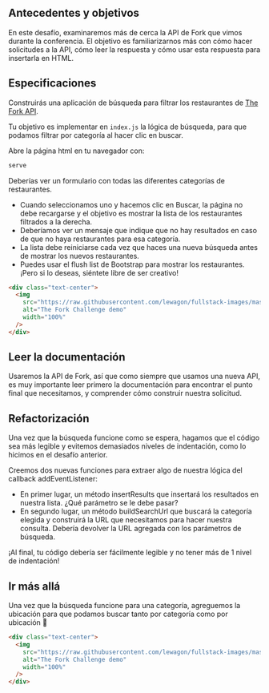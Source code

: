 ## Antecedentes y objetivos

En este desafío, examinaremos más de cerca la API de Fork que vimos durante la conferencia. El objetivo es familiarizarnos más con cómo hacer solicitudes a la API, cómo leer la respuesta y cómo usar esta respuesta para insertarla en HTML.

## Especificaciones

Construirás una aplicación de búsqueda para filtrar los restaurantes de [The Fork API](https://the-fork-api.students.lewagon.co/).

Tu objetivo es implementar en `index.js` la lógica de búsqueda, para que podamos filtrar por categoría al hacer clic en buscar.

Abre la página html en tu navegador con:

```bash
serve
```

Deberías ver un formulario con todas las diferentes categorías de restaurantes.

- Cuando seleccionamos uno y hacemos clic en Buscar, la página no debe recargarse y el objetivo es mostrar la lista de los restaurantes filtrados a la derecha.
- Deberíamos ver un mensaje que indique que no hay resultados en caso de que no haya restaurantes para esa categoría.
- La lista debe reiniciarse cada vez que haces una nueva búsqueda antes de mostrar los nuevos restaurantes.
- Puedes usar el flush list de Bootstrap para mostrar los restaurantes. ¡Pero si lo deseas, siéntete libre de ser creativo!

```html
<div class="text-center">
  <img
    src="https://raw.githubusercontent.com/lewagon/fullstack-images/master/frontend/the-fork-challenge-1.png"
    alt="The Fork Challenge demo"
    width="100%"
  />
</div>
```

## Leer la documentación

Usaremos la API de Fork, así que como siempre que usamos una nueva API, es muy importante leer primero la documentación para encontrar el punto final que necesitamos, y comprender cómo construir nuestra solicitud.

## Refactorización

Una vez que la búsqueda funcione como se espera, hagamos que el código sea más legible y evitemos demasiados niveles de indentación, como lo hicimos en el desafío anterior.

Creemos dos nuevas funciones para extraer algo de nuestra lógica del callback addEventListener:

- En primer lugar, un método insertResults que insertará los resultados en nuestra lista. ¿Qué parámetro se le debe pasar?
- En segundo lugar, un método buildSearchUrl que buscará la categoría elegida y construirá la URL que necesitamos para hacer nuestra consulta. Debería devolver la URL agregada con los parámetros de búsqueda.

¡Al final, tu código debería ser fácilmente legible y no tener más de 1 nivel de indentación!

## Ir más allá

Una vez que la búsqueda funcione para una categoría, agreguemos la ubicación para que podamos buscar tanto por categoría como por ubicación 🎉

```html
<div class="text-center">
  <img
    src="https://raw.githubusercontent.com/lewagon/fullstack-images/master/frontend/the-fork-challenge-2.png"
    alt="The Fork Challenge demo"
    width="100%"
  />
</div>
```
